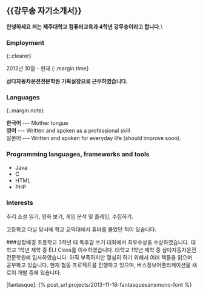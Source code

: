{{강무송 자기소개서}}
--------------

**안녕하세요 저는 제주대학교 컴퓨터교육과 4학년 강무송이라고 합니다.**\\

### Employment
{:.clearer}

2012년 10월 - 현재
{:.margin.time}

**삼다자동차운전전문학원 기획실장으로 근무하였습니다.**

### Languages

{:.margin.note}

**한국어** --- Mother tongue<br />
**영어** --- Written and spoken as a professional skill<br />
일본어 --- Written and spoken for everyday life (should improve soon).<br/>



### Programming languages, frameworks and tools

* Java 
* C
* HTML
* PHP


### Interests

추리 소설 읽기, 영화 보기, 게임 분석 및 플레잉, 수집하기.

고등학교 다닐 당시에 학교 교악대에서 튜바를 불었던 적이 있습니다.

###성장배경
초등학교 3학년 때 독후감 쓰기 대회에서 최우수상을 수상하였습니다.
대학교 1학년 재학 중 ELI Class를 이수하였습니다.
대학교 1학년 재학 중 삼다자동차운전전문학원에 입사하였습니다.
아직 부족하지만 열심히 하기 위해서 여러 책들을 읽으며 공부하고 있습니다.
현재 협동 프로젝트를 진행하고 있으며, 버스정보어플리케이션을 새로이 개발 중에 있습니다.


[fantasque]: {% post_url projects/2013-11-18-fantasquesansmono-font %}

